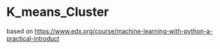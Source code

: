 # K_means_Cluster
based on 
https://www.edx.org/course/machine-learning-with-python-a-practical-introduct
